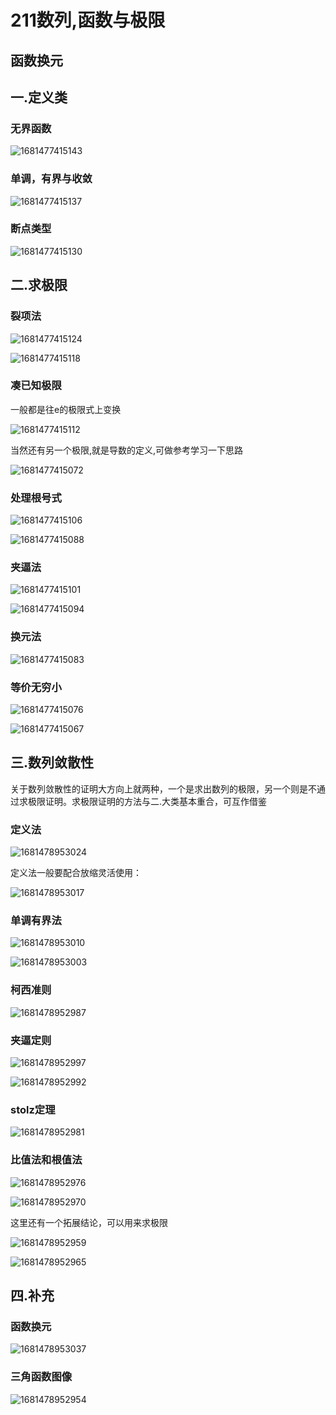 # 211数列,函数与极限

## 函数换元



## 一.定义类

### 无界函数

![1681477415143](assets/1681477415143.jpg)

### 单调，有界与收敛

![1681477415137](assets/1681477415137.jpg)

### 断点类型

![1681477415130](assets/1681477415130.jpg)

## 二.求极限

### 裂项法

![1681477415124](assets/1681477415124.jpg)

![1681477415118](assets/1681477415118.jpg)

### 凑已知极限

一般都是往e的极限式上变换

![1681477415112](assets/1681477415112.jpg)

当然还有另一个极限,就是导数的定义,可做参考学习一下思路

![1681477415072](assets/1681477415072.jpg)

### 处理根号式

![1681477415106](assets/1681477415106.jpg)

![1681477415088](assets/1681477415088.jpg)

### 夹逼法

![1681477415101](assets/1681477415101.jpg)

![1681477415094](assets/1681477415094.jpg)

### 换元法

![1681477415083](assets/1681477415083.jpg)

### 等价无穷小

![1681477415076](assets/1681477415076.jpg)

![1681477415067](assets/1681477415067.jpg)

## 三.数列敛散性

关于数列敛散性的证明大方向上就两种，一个是求出数列的极限，另一个则是不通过求极限证明。求极限证明的方法与二.大类基本重合，可互作借鉴

### 定义法

![1681478953024](assets/1681478953024.jpg)

定义法一般要配合放缩灵活使用：

![1681478953017](assets/1681478953017.jpg)

### 单调有界法

![1681478953010](assets/1681478953010.jpg)

![1681478953003](assets/1681478953003.jpg)

### 柯西准则

![1681478952987](assets/1681478952987.jpg)

### 夹逼定则

![1681478952997](assets/1681478952997.jpg)

![1681478952992](assets/1681478952992.jpg)

### stolz定理

![1681478952981](assets/1681478952981.jpg)

### 比值法和根值法

![1681478952976](assets/1681478952976.jpg)

![1681478952970](assets/1681478952970.jpg)

这里还有一个拓展结论，可以用来求极限

![1681478952959](assets/1681478952959.jpg)

![1681478952965](assets/1681478952965.jpg)

## 四.补充

### 函数换元

![1681478953037](assets/1681478953037.jpg)

### 三角函数图像

![1681478952954](assets/1681478952954.jpg)